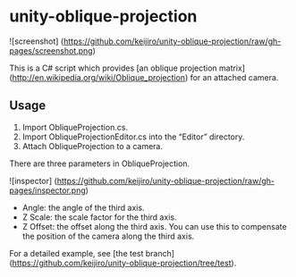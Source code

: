 unity-oblique-projection
========================

![screenshot]
(https://github.com/keijiro/unity-oblique-projection/raw/gh-pages/screenshot.png)

This is a C# script which provides [an oblique projection matrix]
(http://en.wikipedia.org/wiki/Oblique_projection) for an attached camera.

Usage
-----

1. Import ObliqueProjection.cs.
1. Import ObliqueProjectionEditor.cs into the “Editor” directory.
1. Attach ObliqueProjection to a camera.

There are three parameters in ObliqueProjection.

![inspector]
(https://github.com/keijiro/unity-oblique-projection/raw/gh-pages/inspector.png)

- Angle: the angle of the third axis.
- Z Scale: the scale factor for the third axis.
- Z Offset: the offset along the third axis. You can use this to
  compensate the position of the camera along the third axis.

For a detailed example, see [the test branch]
(https://github.com/keijiro/unity-oblique-projection/tree/test).
